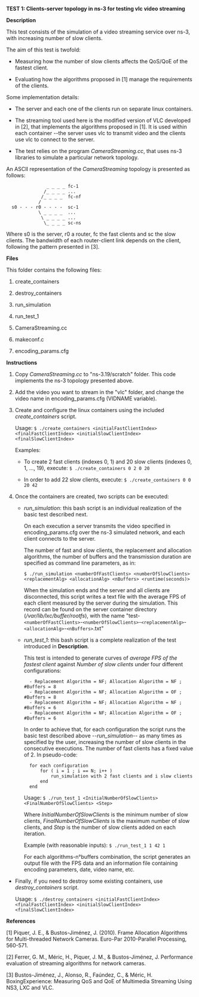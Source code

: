 **TEST 1: Clients-server topology in ns-3 for testing vlc video streaming**

**Description**

This test consists of the simulation of a video streaming service over ns-3, with increasing number of slow clients.

The aim of this test is twofold:

- Measuring how the number of slow clients affects the QoS/QoE of the fastest client.

- Evaluating how the algorithms proposed in [1] manage the requirements of the clients. 

Some implementation details:

- The server and each one of the clients run on separate linux containers.

- The streaming tool used here is the modified version of VLC developed in [2], that implements the algorithms proposed in [1]. It is used within each container --the server uses vlc to transmit video and the clients use vlc to connect to the server.

- The test relies on the program *CameraStreaming.cc*, that uses ns-3 libraries to simulate a particular network topology.

An ASCII representation of the *CameraStreaming* topology is presented as follows:

```
               _ _ _ _ fc-1
              /_ _ _ _ ...
             /_ _ _ _  fc-nf
            /      
  s0 - - - r0 - - - -  sc-1
            \ _ _ _ _  ...
             \ _ _ _ _ ...
              \_ _ _ _ sc-ns

```
Where s0 is the server, r0 a router, fc the fast clients and sc the slow clients. The bandwidth of each router-client link depends on the client, following the pattern presented in [3].

**Files**

This folder contains the following files:

1. create_containers

2. destroy_containers

3. run_simulation

4. run_test_1

5. CameraStreaming.cc

6. makeconf.c

7. encoding_params.cfg

**Instructions**

1. Copy *CameraStreaming.cc* to "ns-3.19/scratch" folder. This code implements the ns-3 topology presented above.

2. Add the video you want to stream in the "vlc" folder, and change the video name in encoding_params.cfg (VIDNAME variable).

3. Create and configure the linux containers using the included *create_containers* script.

    Usage: 	```$ ./create_containers <initialFastClientIndex> <finalFastClientIndex> <initialSlowClientIndex> <finalSlowClientIndex>```

    Examples:

    * To create 2 fast clients (indexes 0, 1)  and 20 slow clients (indexes 0, 1, ..., 19), execute: ```$ ./create_containers 0 2 0 20```

    * In order to add 22 slow clients, execute: ```$ ./create_containers 0 0 20 42```

4. Once the containers are created, two scripts can be executed:
    
    * *run_simulation*: this bash script is an individual realization of the basic test described next.
    
        On each execution a server transmits the video specified in encoding_params.cfg over the ns-3 simulated network, and each client connects to the server.
        
        The number of fast and slow clients, the replacement and allocation algorithms, the number of buffers and the transmission duration are specified as command line parameters, as in:
        
        ```$ ./run_simulation <numberOfFastClients> <numberOfSlowClients> <replacementAlg> <allocationAlg> <nBuffers> <runtime(seconds)>```
        
        When the simulation ends and the server and all clients are disconnected, this script writes a text file with the average FPS of each client measured by the server during the simulation. This record can be found on the server container directory (*/var/lib/lxc/buffer/rootfs*), with the name "test-```<numberOfFastClients>```-```<numberOfSlowClients>```-```<replacementAlg>```-```<allocationAlg>```-```<nBuffers>```.txt"

    * *run_test_1*: this bash script is a complete realization of the test introduced in **Description**.
    
        This test is intended to generate curves of *average FPS of the fastest client* against *Number of slow clients* under four different configurations:   
          
            - Replacement Algorithm = NF; Allocation Algorithm = NF ; #Buffers = 8
            - Replacement Algorithm = NF; Allocation Algorithm = OF ; #Buffers = 8
            - Replacement Algorithm = NF; Allocation Algorithm = NF ; #Buffers = 6
            - Replacement Algorithm = NF; Allocation Algorithm = OF ; #Buffers = 6
            
        In order to achieve that, for each configuration the script runs the basic test described above --*run_simulation*-- as many times as specified by the user, increasing the number of slow clients in the consecutive executions. The number of fast clients has a fixed value of 2. In pseudo-code:

            for each configuration
                for ( i = 1 ; i == N; i++ )
                    run_simulation with 2 fast clients and i slow clients
                end
            end
            
        Usage:    ```$ ./run_test_1 <InitialNumberOfSlowClients> <FinalNumberOfSlowClients> <Step>```
    
        Where *InitialNumberOfSlowClients* is the minimum number of slow clients, *FinalNumberOfSlowClients* is the maximum number of slow clients, and *Step* is the number of slow clients added on each iteration. 
        
        Example (with reasonable inputs): ```$ ./run_test_1 1 42 1```
        
        For each algorithms-n°buffers combination, the script generates an output file with the FPS data and an information file containing encoding parameters, date, video name, etc.

* Finally, if you need to destroy some existing containers, use *destroy_containers* script. 

    Usage:  ```$ ./destroy_containers <initialFastClientIndex> <finalFastClientIndex> <initialSlowClientIndex> <finalSlowClientIndex>```

**References**

[1] Piquer, J. E., & Bustos-Jiménez, J. (2010). Frame Allocation Algorithms for Multi-threaded Network Cameras. Euro-Par 2010-Parallel Processing, 560-571.

[2] Ferrer, G. M., Méric, H., Piquer, J. M., & Bustos-Jiménez, J. Performance evaluation of streaming algorithms for network cameras.

[3] Bustos-Jiménez, J., Alonso, R., Faúndez, C., & Méric, H. BoxingExperience: Measuring QoS and QoE of Multimedia Streaming Using NS3, LXC and VLC.
